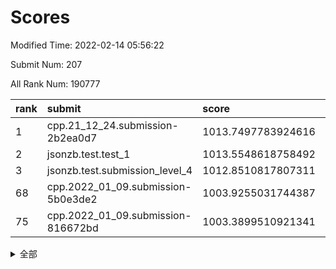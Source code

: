 # Scores

Modified Time: 2022-02-14 05:56:22

Submit Num: 207

All Rank Num: 190777

| rank |               submit               |       score        |       sigma        | pk_num |
| :--- | :--------------------------------- | :----------------- | :----------------- | :----- |
| 1    | cpp.21_12_24.submission-2b2ea0d7   | 1013.7497783924616 | 0.8299474913526795 | 3684   |
| 2    | jsonzb.test.test_1                 | 1013.5548618758492 | 0.8382065640682539 | 3688   |
| 3    | jsonzb.test.submission_level_4     | 1012.8510817807311 | 0.8277907441243574 | 3686   |
| 68   | cpp.2022_01_09.submission-5b0e3de2 | 1003.9255031744387 | 0.7141853061800475 | 3689   |
| 75   | cpp.2022_01_09.submission-816672bd | 1003.3899510921341 | 0.7014800387604663 | 3687   |


<details>
<summary>全部</summary>

| rank |                 submit                 |       score        |       sigma        | pk_num |
| :--- | :------------------------------------- | :----------------- | :----------------- | :----- |
| 1    | cpp.21_12_24.submission-2b2ea0d7       | 1013.7497783924616 | 0.8299474913526795 | 3684   |
| 2    | jsonzb.test.test_1                     | 1013.5548618758492 | 0.8382065640682539 | 3688   |
| 3    | jsonzb.test.submission_level_4         | 1012.8510817807311 | 0.8277907441243574 | 3686   |
| 4    | gobigger.level_3.submission_level_3_2  | 1011.8613309015605 | 0.8062968679195971 | 3692   |
| 5    | gobigger.level_3.submission_level_3_38 | 1011.6519612957003 | 0.7761761645589421 | 3680   |
| 6    | gobigger.level_3.submission_level_3_3  | 1011.3836549628174 | 0.7617440589165309 | 3685   |
| 7    | gobigger.level_3.submission_level_3_29 | 1011.378994030041  | 0.7611716805780561 | 3681   |
| 8    | gobigger.level_3.submission_level_3_30 | 1011.0873740162115 | 0.7756348746987337 | 3683   |
| 9    | gobigger.level_3.submission_level_3_7  | 1011.0416118899217 | 0.7734128454962145 | 3689   |
| 10   | gobigger.level_3.submission_level_3_10 | 1010.9622171119142 | 0.7787672658220527 | 3683   |
| 11   | gobigger.level_3.submission_level_3_1  | 1010.802442226915  | 0.7408911108989846 | 3688   |
| 12   | gobigger.level_3.submission_level_3_24 | 1010.6691604505656 | 0.7603131157528022 | 3687   |
| 13   | gobigger.level_3.submission_level_3_12 | 1010.6565072296792 | 0.7611731172234167 | 3687   |
| 14   | gobigger.level_3.submission_level_3_19 | 1010.4835902109539 | 0.7652386150726423 | 3688   |
| 15   | gobigger.level_3.submission_level_3_14 | 1010.4795084642768 | 0.7836249777209715 | 3688   |
| 16   | gobigger.level_3.submission_level_3_40 | 1010.2024543208119 | 0.7722156375504813 | 3687   |
| 17   | gobigger.level_3.submission_level_3_34 | 1010.1635504445957 | 0.7542999965277962 | 3687   |
| 18   | gobigger.level_3.submission_level_3_23 | 1010.1062479740798 | 0.771590660455666  | 3686   |
| 19   | gobigger.level_3.submission_level_3_31 | 1010.0997785476029 | 0.7662559445034475 | 3689   |
| 20   | gobigger.level_3.submission_level_3_11 | 1010.043038065036  | 0.7655155379300255 | 3687   |
| 21   | gobigger.level_3.submission_level_3_20 | 1010.0413875053365 | 0.759500952789138  | 3684   |
| 22   | gobigger.level_3.submission_level_3_21 | 1010.0218965614007 | 0.7503591553470808 | 3693   |
| 23   | gobigger.level_3.submission_level_3_45 | 1010.0125365587041 | 0.7604715459758786 | 3687   |
| 24   | gobigger.level_3.submission_level_3_13 | 1009.9868987176208 | 0.7750801090495765 | 3683   |
| 25   | gobigger.level_3.submission_level_3_32 | 1009.9576130621801 | 0.7280832214929398 | 3688   |
| 26   | gobigger.level_3.submission_level_3_4  | 1009.915741870309  | 0.759156312919026  | 3686   |
| 27   | gobigger.level_3.submission_level_3_49 | 1009.8437363420541 | 0.7507529090958812 | 3682   |
| 28   | gobigger.level_3.submission_level_3_6  | 1009.7933229794666 | 0.7361931586772602 | 3683   |
| 29   | gobigger.level_3.submission_level_3_16 | 1009.7599632877487 | 0.7597681245909043 | 3690   |
| 30   | gobigger.level_3.submission_level_3_47 | 1009.7022548139298 | 0.7473415483327349 | 3694   |
| 31   | gobigger.level_3.submission_level_3_33 | 1009.6041379500726 | 0.7486431955639723 | 3687   |
| 32   | gobigger.level_3.submission_level_3_18 | 1009.5795565947799 | 0.7563269828617322 | 3683   |
| 33   | gobigger.level_3.submission_level_3_5  | 1009.5488378686784 | 0.7702735917436885 | 3686   |
| 34   | gobigger.level_3.submission_level_3_36 | 1009.5403450435754 | 0.7562989326749975 | 3684   |
| 35   | gobigger.level_3.submission_level_3_26 | 1009.5370865227204 | 0.7458707931365252 | 3688   |
| 36   | gobigger.level_3.submission_level_3_8  | 1009.5119067913233 | 0.7319829323339173 | 3686   |
| 37   | gobigger.level_3.submission_level_3_9  | 1009.4751167168955 | 0.7518730505950226 | 3685   |
| 38   | gobigger.level_3.submission_level_3_27 | 1009.4467157956243 | 0.7666728653709373 | 3687   |
| 39   | gobigger.level_3.submission_level_3_41 | 1009.431232746934  | 0.7681178059244104 | 3682   |
| 40   | gobigger.level_3.submission_level_3_39 | 1009.4311485775272 | 0.7540391185236525 | 3686   |
| 41   | gobigger.level_3.submission_level_3_17 | 1009.4017883479198 | 0.75635794746524   | 3689   |
| 42   | gobigger.level_3.submission_level_3_48 | 1009.3174616887003 | 0.7394658387991329 | 3691   |
| 43   | gobigger.level_3.submission_level_3_15 | 1009.2755548233542 | 0.75393226866689   | 3690   |
| 44   | gobigger.level_3.submission_level_3_35 | 1009.2595192485101 | 0.7557312963257726 | 3684   |
| 45   | gobigger.level_3.submission_level_3_43 | 1009.1647669927739 | 0.7460605144633188 | 3689   |
| 46   | gobigger.level_3.submission_level_3_42 | 1008.9194013656772 | 0.7441288792243113 | 3684   |
| 47   | gobigger.level_3.submission_level_3_28 | 1008.8945787101014 | 0.7316207774681496 | 3683   |
| 48   | gobigger.level_3.submission_level_3_0  | 1008.8849683492523 | 0.7379550120338835 | 3685   |
| 49   | gobigger.level_3.submission_level_3_46 | 1008.6513454613121 | 0.7408628553012288 | 3688   |
| 50   | gobigger.level_3.submission_level_3_37 | 1008.5166015696835 | 0.7296374987996542 | 3683   |
| 51   | gobigger.level_3.submission_level_3_44 | 1008.4672060268334 | 0.7573178719426028 | 3689   |
| 52   | gobigger.level_3.submission_level_3_25 | 1008.4142341231865 | 0.7226147722504881 | 3688   |
| 53   | gobigger.level_3.submission_level_3_22 | 1008.1035685090543 | 0.7394236974418495 | 3686   |
| 54   | gobigger.level_1.submission_level_1_27 | 1005.1168287061922 | 0.7053230228616493 | 3687   |
| 55   | gobigger.level_1.submission_level_1_6  | 1005.1103246886183 | 0.7265975174610945 | 3688   |
| 56   | gobigger.level_1.submission_level_1_39 | 1004.8694331986928 | 0.7138023024107882 | 3686   |
| 57   | gobigger.level_1.submission_level_1_33 | 1004.6902586061728 | 0.7190427246754805 | 3690   |
| 58   | gobigger.level_1.submission_level_1_4  | 1004.5202479608611 | 0.725824613953125  | 3688   |
| 59   | gobigger.level_1.submission_level_1_35 | 1004.5116010299503 | 0.7179719784083399 | 3683   |
| 60   | gobigger.level_1.submission_level_1_22 | 1004.3575191524935 | 0.7190972620435909 | 3686   |
| 61   | gobigger.level_1.submission_level_1_17 | 1004.2027188649341 | 0.7217750368689504 | 3691   |
| 62   | gobigger.level_1.submission_level_1_24 | 1004.1561475252904 | 0.7096257332070712 | 3685   |
| 63   | gobigger.level_1.submission_level_1_16 | 1004.1241296484123 | 0.7148707958785726 | 3682   |
| 64   | gobigger.level_1.submission_level_1_29 | 1004.0875787614596 | 0.7155168599206981 | 3688   |
| 65   | gobigger.level_1.submission_level_1_37 | 1004.0115788562513 | 0.7291296753208847 | 3690   |
| 66   | gobigger.level_1.submission_level_1_48 | 1003.9844174081821 | 0.7047490973617137 | 3687   |
| 67   | gobigger.level_1.submission_level_1_43 | 1003.9467960272854 | 0.7093126980695704 | 3690   |
| 68   | cpp.2022_01_09.submission-5b0e3de2     | 1003.9255031744387 | 0.7141853061800475 | 3689   |
| 69   | gobigger.level_1.submission_level_1_7  | 1003.8643905584169 | 0.7089859883224444 | 3679   |
| 70   | gobigger.level_1.submission_level_1_31 | 1003.6958365784336 | 0.7144379263717624 | 3688   |
| 71   | gobigger.level_1.submission_level_1_49 | 1003.6633620605613 | 0.7276819630064536 | 3688   |
| 72   | gobigger.level_1.submission_level_1_44 | 1003.6121433359217 | 0.712926940109247  | 3691   |
| 73   | gobigger.level_1.submission_level_1_2  | 1003.5958622001631 | 0.7078019324457056 | 3683   |
| 74   | gobigger.level_1.submission_level_1_36 | 1003.4916438432517 | 0.7167684874477938 | 3688   |
| 75   | cpp.2022_01_09.submission-816672bd     | 1003.3899510921341 | 0.7014800387604663 | 3687   |
| 76   | gobigger.level_1.submission_level_1_15 | 1003.3397521977935 | 0.7104927535632172 | 3688   |
| 77   | gobigger.level_1.submission_level_1_11 | 1003.3207044450709 | 0.7277468175954092 | 3692   |
| 78   | gobigger.level_1.submission_level_1_3  | 1003.3137005296207 | 0.7358182137213152 | 3687   |
| 79   | gobigger.level_1.submission_level_1_45 | 1003.2912351765754 | 0.7200290573573017 | 3685   |
| 80   | gobigger.level_1.submission_level_1_23 | 1003.2374595988131 | 0.7061587068810061 | 3687   |
| 81   | gobigger.level_1.submission_level_1_12 | 1003.2099587143518 | 0.7054017823526866 | 3687   |
| 82   | gobigger.level_1.submission_level_1_13 | 1003.1823227935228 | 0.7289347334875044 | 3688   |
| 83   | gobigger.level_1.submission_level_1_26 | 1003.1100315706614 | 0.7086223266818981 | 3688   |
| 84   | gobigger.level_1.submission_level_1_30 | 1003.0896521192032 | 0.7088050243092104 | 3690   |
| 85   | gobigger.level_1.submission_level_1_9  | 1002.9972862320316 | 0.7158294137470751 | 3684   |
| 86   | gobigger.level_1.submission_level_1_42 | 1002.937223560182  | 0.7200927489530208 | 3687   |
| 87   | gobigger.level_1.submission_level_1_10 | 1002.8621854704314 | 0.7230743142818679 | 3687   |
| 88   | gobigger.level_1.submission_level_1_47 | 1002.8427458152449 | 0.7175784303625357 | 3690   |
| 89   | gobigger.level_1.submission_level_1_1  | 1002.8411614208688 | 0.7198900971027318 | 3687   |
| 90   | gobigger.level_1.submission_level_1_40 | 1002.7945362218873 | 0.7233989830043903 | 3685   |
| 91   | gobigger.level_1.submission_level_1_21 | 1002.7591381259602 | 0.7190158343508398 | 3686   |
| 92   | gobigger.level_1.submission_level_1_32 | 1002.758550929276  | 0.7182807356687161 | 3683   |
| 93   | gobigger.level_1.submission_level_1_38 | 1002.7485603486946 | 0.7210563308710095 | 3691   |
| 94   | gobigger.level_1.submission_level_1_34 | 1002.7108339420778 | 0.7121840801522797 | 3689   |
| 95   | gobigger.level_1.submission_level_1_20 | 1002.6368001213441 | 0.7058940627340569 | 3686   |
| 96   | gobigger.level_1.submission_level_1_5  | 1002.5966667152371 | 0.7063704325287119 | 3687   |
| 97   | gobigger.level_1.submission_level_1_19 | 1002.5588123929527 | 0.7097135409075807 | 3686   |
| 98   | gobigger.level_1.submission_level_1_41 | 1002.5288192388828 | 0.7062732128967841 | 3684   |
| 99   | gobigger.level_1.submission_level_1_46 | 1002.4388945870288 | 0.7159545244896631 | 3690   |
| 100  | gobigger.level_1.submission_level_1_18 | 1002.3335881890442 | 0.7141648766620013 | 3690   |
| 101  | gobigger.level_1.submission_level_1_14 | 1002.2509839158168 | 0.7213356183403387 | 3684   |
| 102  | gobigger.level_1.submission_level_1_8  | 1002.089858579783  | 0.7143589682661456 | 3685   |
| 103  | gobigger.level_1.submission_level_1_25 | 1002.0751014594647 | 0.7101702915795414 | 3684   |
| 104  | gobigger.level_1.submission_level_1_28 | 1001.665337735821  | 0.7088921856486691 | 3688   |
| 105  | gobigger.level_1.submission_level_1_0  | 1001.4186456981572 | 0.7020400151755911 | 3690   |
| 106  | gobigger.random.submission_random_39   | 996.865028580484   | 0.7085709104549265 | 3689   |
| 107  | gobigger.random.submission_random_36   | 996.816934063569   | 0.7118155432733166 | 3687   |
| 108  | gobigger.random.submission_random_38   | 996.7784462149813  | 0.7047637557821301 | 3688   |
| 109  | gobigger.random.submission_random_31   | 996.7585594116447  | 0.7097631660364828 | 3686   |
| 110  | gobigger.random.submission_random_28   | 996.6921339571865  | 0.7148335139975169 | 3691   |
| 111  | gobigger.random.submission_random_12   | 996.5684713776601  | 0.6981417307124771 | 3688   |
| 112  | gobigger.random.submission_random_37   | 996.4584558584074  | 0.7116000335744795 | 3689   |
| 113  | gobigger.random.submission_random_6    | 996.3967859254622  | 0.7175448210677754 | 3688   |
| 114  | gobigger.random.submission_random_41   | 996.3372226584161  | 0.7042754107064035 | 3686   |
| 115  | gobigger.random.submission_random_23   | 996.3142003216439  | 0.7174085233823547 | 3684   |
| 116  | gobigger.random.submission_random_44   | 996.2973870755658  | 0.7203179737146072 | 3686   |
| 117  | gobigger.random.submission_random_8    | 996.2423571099157  | 0.7107894621405016 | 3682   |
| 118  | gobigger.random.submission_random_18   | 996.2330003486672  | 0.7114090195816364 | 3688   |
| 119  | gobigger.random.submission_random_27   | 996.2168391084373  | 0.7048764758519507 | 3687   |
| 120  | gobigger.random.submission_random_42   | 996.2043944991356  | 0.7122233719292415 | 3686   |
| 121  | gobigger.random.submission_random_46   | 996.192022935208   | 0.7078863312942634 | 3690   |
| 122  | gobigger.random.submission_random_40   | 996.0705315720148  | 0.7062088067077966 | 3689   |
| 123  | gobigger.random.submission_random_26   | 996.0469089385388  | 0.7090601307932896 | 3681   |
| 124  | gobigger.random.submission_random_49   | 996.0345574931464  | 0.7032912767103737 | 3690   |
| 125  | gobigger.random.submission_random_4    | 995.9949010542945  | 0.7051217137877923 | 3687   |
| 126  | gobigger.random.submission_random_32   | 995.9786104559901  | 0.7002545467318197 | 3689   |
| 127  | gobigger.random.submission_random_48   | 995.9143999539723  | 0.709226573166598  | 3689   |
| 128  | gobigger.random.submission_random_0    | 995.8117677593287  | 0.7122403473833897 | 3688   |
| 129  | gobigger.random.submission_random_21   | 995.8037059679954  | 0.7134851905560755 | 3684   |
| 130  | gobigger.random.submission_random_17   | 995.769063961561   | 0.7113223869505787 | 3689   |
| 131  | gobigger.random.submission_random_16   | 995.7443137859244  | 0.7057604990651073 | 3685   |
| 132  | gobigger.random.submission_random_33   | 995.7326674115457  | 0.709233438340604  | 3683   |
| 133  | gobigger.random.submission_random_15   | 995.7273514816189  | 0.7117082410619474 | 3686   |
| 134  | gobigger.random.submission_random_3    | 995.6647419055238  | 0.720708415664305  | 3691   |
| 135  | gobigger.random.submission_random_5    | 995.5447814830336  | 0.716484470246177  | 3687   |
| 136  | gobigger.random.submission_random_43   | 995.5098767720931  | 0.7134006436280219 | 3683   |
| 137  | gobigger.random.submission_random_19   | 995.5036734137642  | 0.7140310649052807 | 3687   |
| 138  | gobigger.random.submission_random_47   | 995.4871317370718  | 0.7068831090834465 | 3685   |
| 139  | gobigger.random.submission_random_35   | 995.4844458846688  | 0.7186284681775189 | 3689   |
| 140  | gobigger.random.submission_random_34   | 995.4250043374162  | 0.6957385948853535 | 3686   |
| 141  | gobigger.random.submission_random_25   | 995.4190955341005  | 0.7154151942342385 | 3685   |
| 142  | gobigger.random.submission_random_10   | 995.3830591563751  | 0.6918467611789194 | 3688   |
| 143  | gobigger.random.submission_random_1    | 995.3578862573261  | 0.7224509907959287 | 3689   |
| 144  | gobigger.random.submission_random_2    | 995.3514031665527  | 0.7035441437259002 | 3684   |
| 145  | gobigger.random.submission_random_29   | 995.3048644253034  | 0.7126887926487585 | 3684   |
| 146  | gobigger.random.submission_random_20   | 995.2705355664552  | 0.7043094479282437 | 3689   |
| 147  | gobigger.random.submission_random_22   | 995.2671390225854  | 0.7085374120105737 | 3685   |
| 148  | gobigger.random.submission_random_13   | 995.2340432260547  | 0.7259427601684623 | 3684   |
| 149  | gobigger.random.submission_random_7    | 995.2212777813113  | 0.7099361212298614 | 3685   |
| 150  | gobigger.random.submission_random_30   | 995.1808911527629  | 0.7111552069613023 | 3683   |
| 151  | gobigger.random.submission_random_45   | 995.0855246477998  | 0.7200141999993667 | 3680   |
| 152  | gobigger.random.submission_random_9    | 995.0275046679901  | 0.7367810054795272 | 3686   |
| 153  | gobigger.random.submission_random_24   | 994.9658830053205  | 0.7078821664808579 | 3686   |
| 154  | gobigger.random.submission_random_11   | 994.5911957125743  | 0.6992262330895539 | 3690   |
| 155  | gobigger.random.submission_random_14   | 994.071261793809   | 0.7127904164096985 | 3685   |
| 156  | gobigger.level_2.submission_level_2_16 | 993.9998940690303  | 0.731870260249257  | 3691   |
| 157  | gobigger.level_2.submission_level_2_4  | 993.7008343078836  | 0.7364453478537473 | 3684   |
| 158  | gobigger.level_2.submission_level_2_26 | 993.6362268268249  | 0.729230954446045  | 3680   |
| 159  | gobigger.level_2.submission_level_2_48 | 993.593724961416   | 0.746866597017308  | 3689   |
| 160  | gobigger.level_2.submission_level_2_40 | 993.5900919244145  | 0.7321743871542086 | 3687   |
| 161  | gobigger.level_2.submission_level_2_23 | 993.5659930910971  | 0.7326997808520561 | 3689   |
| 162  | gobigger.level_2.submission_level_2_49 | 993.503144872032   | 0.7269257397249708 | 3686   |
| 163  | gobigger.level_2.submission_level_2_14 | 993.4783250020108  | 0.7344606174848287 | 3685   |
| 164  | gobigger.level_2.submission_level_2_21 | 993.2954164352758  | 0.7493329000409589 | 3686   |
| 165  | gobigger.level_2.submission_level_2_8  | 993.2549099411535  | 0.7356888850117657 | 3685   |
| 166  | gobigger.level_2.submission_level_2_24 | 993.2132298856222  | 0.7274793233290473 | 3683   |
| 167  | gobigger.level_2.submission_level_2_0  | 993.1797614645596  | 0.7443831580763193 | 3688   |
| 168  | gobigger.level_2.submission_level_2_38 | 992.9945023069926  | 0.7360118362041659 | 3691   |
| 169  | gobigger.level_2.submission_level_2_31 | 992.9541657961503  | 0.7312189382365002 | 3684   |
| 170  | gobigger.level_2.submission_level_2_7  | 992.9130623459845  | 0.7321171341774593 | 3689   |
| 171  | gobigger.level_2.submission_level_2_42 | 992.8706596618822  | 0.7445288246958925 | 3688   |
| 172  | gobigger.level_2.submission_level_2_12 | 992.8670221439942  | 0.7392107431100376 | 3687   |
| 173  | gobigger.level_2.submission_level_2_44 | 992.73239579604    | 0.7482577672064851 | 3688   |
| 174  | gobigger.level_2.submission_level_2_25 | 992.7149065797807  | 0.7292549972420505 | 3683   |
| 175  | gobigger.level_2.submission_level_2_17 | 992.6254050626511  | 0.7493603072078802 | 3684   |
| 176  | gobigger.level_2.submission_level_2_29 | 992.5613232824722  | 0.7218821660927717 | 3687   |
| 177  | gobigger.level_2.submission_level_2_27 | 992.5475348972112  | 0.7466347949245065 | 3685   |
| 178  | gobigger.level_2.submission_level_2_1  | 992.5199280414912  | 0.7483984306310869 | 3688   |
| 179  | gobigger.level_2.submission_level_2_36 | 992.4859039926763  | 0.7410080762026658 | 3682   |
| 180  | gobigger.level_2.submission_level_2_20 | 992.4683350075244  | 0.7414965298010765 | 3687   |
| 181  | gobigger.level_2.submission_level_2_13 | 992.4068201132839  | 0.7301657025658089 | 3688   |
| 182  | gobigger.level_2.submission_level_2_45 | 992.3771169878513  | 0.7431075930778358 | 3685   |
| 183  | gobigger.level_2.submission_level_2_6  | 992.3558609303756  | 0.761700721575501  | 3683   |
| 184  | gobigger.level_2.submission_level_2_15 | 992.111761171078   | 0.7489895864917046 | 3689   |
| 185  | gobigger.level_2.submission_level_2_47 | 992.0551178900988  | 0.7280949729380521 | 3689   |
| 186  | gobigger.level_2.submission_level_2_2  | 992.0423932488696  | 0.744646099622438  | 3684   |
| 187  | gobigger.level_2.submission_level_2_41 | 991.8742953323542  | 0.7637127257324441 | 3684   |
| 188  | gobigger.level_2.submission_level_2_39 | 991.8484603215722  | 0.7566569064650561 | 3684   |
| 189  | gobigger.level_2.submission_level_2_3  | 991.7937770838591  | 0.7752891670818712 | 3693   |
| 190  | gobigger.level_2.submission_level_2_28 | 991.7301730069189  | 0.7629158779135025 | 3689   |
| 191  | gobigger.level_2.submission_level_2_37 | 991.6976186905325  | 0.7407883904340934 | 3688   |
| 192  | gobigger.level_2.submission_level_2_9  | 991.6765068122894  | 0.7546469148011308 | 3681   |
| 193  | gobigger.level_2.submission_level_2_34 | 991.6715934759484  | 0.7534874144885124 | 3683   |
| 194  | gobigger.level_2.submission_level_2_46 | 991.6479892884615  | 0.7412337286345321 | 3691   |
| 195  | gobigger.level_2.submission_level_2_5  | 991.6240367549341  | 0.7566312635681993 | 3688   |
| 196  | gobigger.level_2.submission_level_2_22 | 991.5347733030935  | 0.7610699768554289 | 3682   |
| 197  | gobigger.level_2.submission_level_2_33 | 991.4519567763847  | 0.7761374798640591 | 3680   |
| 198  | gobigger.level_2.submission_level_2_43 | 991.4257264522139  | 0.7477002095814808 | 3684   |
| 199  | gobigger.level_2.submission_level_2_10 | 991.3310481546611  | 0.7440619809447312 | 3691   |
| 200  | gobigger.level_2.submission_level_2_18 | 991.172766634649   | 0.7429353191273894 | 3683   |
| 201  | gobigger.level_2.submission_level_2_11 | 990.9932963533672  | 0.7542898644225757 | 3689   |
| 202  | gobigger.level_2.submission_level_2_19 | 990.9869661684185  | 0.7558343510512338 | 3683   |
| 203  | gobigger.level_2.submission_level_2_35 | 990.9720966515213  | 0.74027981091068   | 3686   |
| 204  | gobigger.level_2.submission_level_2_30 | 990.556159823854   | 0.7596533014570063 | 3686   |
| 205  | gobigger.level_2.submission_level_2_32 | 990.3383797246129  | 0.7489970488564991 | 3687   |
| 206  | gobigger.none.submission_none_1        | 977.9345038660309  | 1.271063803364679  | 3685   |
| 207  | gobigger.none.submission_none_0        | 975.5804863945096  | 1.5586114463229548 | 3687   |

</details>